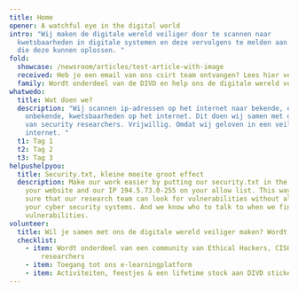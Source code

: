 ```yaml
---
title: Home
opener: A watchful eye in the digital world
intro: "Wij maken de digitale wereld veiliger door te scannen naar
  kwetsbaarheden in digitale systemen en deze vervolgens te melden aan de mensen
  die deze kunnen oplossen. "
fold:
  showcase: /newsroom/articles/test-article-with-image
  received: Heb je een email van ons csirt team ontvangen? Lees hier verder
  family: Wordt onderdeel van de DIVD en help ons de digitale wereld veiliger te maken
whatwedo:
  title: Wat doen we?
  description: "Wij scannen ip-adressen op het internet naar bekende, en
    onbekende, kwetsbaarheden op het internet. Dit doen wij samen met ons team
    van security researchers. Vrijwillig. Omdat wij geloven in een veiliger
    internet. "
  t1: Tag 1
  t2: Tag 2
  t3: Tag 3
helpushelpyou:
  title: Security.txt, kleine moeite groot effect
  description: Make our work easier by putting our security.txt in the code of
    your website and our IP 194.5.73.0-255 on your allow list. This way you make
    sure that our research team can look for vulnerabilities without alarming
    your cyber security systems. And we know who to talk to when we find
    vulnerabilities.
volunteer:
  title: Wil je samen met ons de digitale wereld veiliger maken? Wordt vrijwilliger!
  checklist:
    - item: Wordt onderdeel van een community van Ethical Hackers, CISO's &
        researchers
    - item: Toegang tot ons e-learningplatform
    - item: Activiteiten, feestjes & een lifetime stock aan DIVD stickers
---
```

